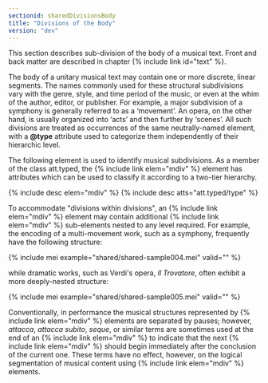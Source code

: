 ```yaml
---
sectionid: sharedDivisionsBody
title: "Divisions of the Body"
version: "dev"
---
```


This section describes sub-division of the body of a musical text. Front and back matter are described in chapter {% include link id="text" %}.

The body of a unitary musical text may contain one or more discrete, linear segments. The names commonly used for these structural subdivisions vary with the genre, style, and time period of the music, or even at the whim of the author, editor, or publisher. For example, a major subdivision of a symphony is generally referred to as a ‘movement’. An opera, on the other hand, is usually organized into ‘acts’ and then further by ‘scenes’. All such divisions are treated as occurrences of the same neutrally-named element, with a **@type** attribute used to categorize them independently of their hierarchic level.

The following element is used to identify musical subdivisions. As a member of the class att.typed, the {% include link elem="mdiv" %} element has attributes which can be used to classify it according to a two-tier hierarchy.

{% include desc elem="mdiv" %}
{% include desc atts="att.typed/type" %}

To accommodate "divisions within divisions", an {% include link elem="mdiv" %} element may contain additional {% include link elem="mdiv" %} sub-elements nested to any level required. For example, the encoding of a multi-movement work, such as a symphony, frequently have the following structure:

{% include mei example="shared/shared-sample004.mei" valid="" %}

while dramatic works, such as Verdi's opera, *Il Trovatore*, often exhibit a more deeply-nested structure:

{% include mei example="shared/shared-sample005.mei" valid="" %}

Conventionally, in performance the musical structures represented by {% include link elem="mdiv" %} elements are separated by pauses; however, *attacca*, *attacca subito*, *seque*, or similar terms are sometimes used at the end of an {% include link elem="mdiv" %} to indicate that the next {% include link elem="mdiv" %} should begin immediately after the conclusion of the current one. These terms have no effect, however, on the logical segmentation of musical content using {% include link elem="mdiv" %} elements.  
